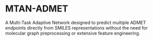 # MTAN-ADMET
A Multi-Task Adaptive Network designed to predict multiple ADMET endpoints directly from SMILES representations without the need for molecular graph preprocessing or extensive feature engineering.
